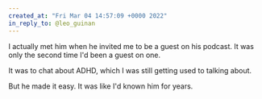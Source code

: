 ```yaml
---
created_at: "Fri Mar 04 14:57:09 +0000 2022"
in_reply_to: @leo_guinan
---
```


I actually met him when he invited me to be a guest on his podcast. It was only the second time I'd been a guest on one.

It was to chat about ADHD, which I was still getting used to talking about.

But he made it easy. It was like I'd known him for years.